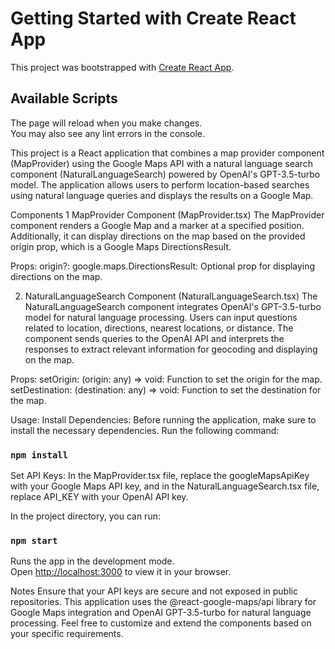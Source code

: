 # Getting Started with Create React App

This project was bootstrapped with [Create React App](https://github.com/facebook/create-react-app).

## Available Scripts

The page will reload when you make changes.\
You may also see any lint errors in the console.

This project is a React application that combines a map provider component (MapProvider) using the Google Maps API with a natural language search component (NaturalLanguageSearch) powered by OpenAI's GPT-3.5-turbo model. The application allows users to perform location-based searches using natural language queries and displays the results on a Google Map.

Components
1 MapProvider Component (MapProvider.tsx)
The MapProvider component renders a Google Map and a marker at a specified position. Additionally, it can display directions on the map based on the provided origin prop, which is a Google Maps DirectionsResult.

Props:
origin?: google.maps.DirectionsResult: Optional prop for displaying directions on the map.

2. NaturalLanguageSearch Component (NaturalLanguageSearch.tsx)
   The NaturalLanguageSearch component integrates OpenAI's GPT-3.5-turbo model for natural language processing. Users can input questions related to location, directions, nearest locations, or distance. The component sends queries to the OpenAI API and interprets the responses to extract relevant information for geocoding and displaying on the map.

Props:
setOrigin: (origin: any) => void: Function to set the origin for the map.
setDestination: (destination: any) => void: Function to set the destination for the map.

Usage:
Install Dependencies: Before running the application, make sure to install the necessary dependencies. Run the following command:

### `npm install`

Set API Keys: In the MapProvider.tsx file, replace the googleMapsApiKey with your Google Maps API key, and in the NaturalLanguageSearch.tsx file, replace API_KEY with your OpenAI API key.

In the project directory, you can run:

### `npm start`

Runs the app in the development mode.\
Open [http://localhost:3000](http://localhost:3000) to view it in your browser.

Notes
Ensure that your API keys are secure and not exposed in public repositories.
This application uses the @react-google-maps/api library for Google Maps integration and OpenAI GPT-3.5-turbo for natural language processing.
Feel free to customize and extend the components based on your specific requirements.
